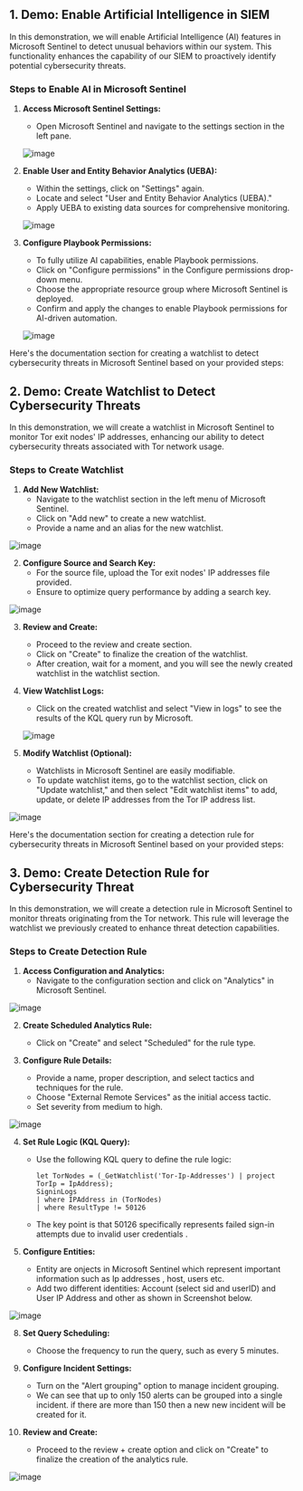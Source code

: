 
## 1. Demo: Enable Artificial Intelligence in SIEM

In this demonstration, we will enable Artificial Intelligence (AI) features in Microsoft Sentinel to detect unusual behaviors within our system. This functionality enhances the capability of our SIEM to proactively identify potential cybersecurity threats.

### Steps to Enable AI in Microsoft Sentinel
1. **Access Microsoft Sentinel Settings:**
   - Open Microsoft Sentinel and navigate to the settings section in the left pane.
  
   ![image](https://github.com/ijlal321/Cyber-Security-Projects/assets/103317626/eb9b4dda-4948-4757-ae97-90b9c9b7818a)


2. **Enable User and Entity Behavior Analytics (UEBA):**
   - Within the settings, click on "Settings" again.
   - Locate and select "User and Entity Behavior Analytics (UEBA)."
   - Apply UEBA to existing data sources for comprehensive monitoring.
  
   ![image](https://github.com/ijlal321/Cyber-Security-Projects/assets/103317626/e1164881-0bc6-4b8e-b440-189fab39a0a7)


3. **Configure Playbook Permissions:**
   - To fully utilize AI capabilities, enable Playbook permissions.
   - Click on "Configure permissions" in the Configure permissions drop-down menu.
   - Choose the appropriate resource group where Microsoft Sentinel is deployed.
   - Confirm and apply the changes to enable Playbook permissions for AI-driven automation.

   ![image](https://github.com/ijlal321/Cyber-Security-Projects/assets/103317626/b2390080-951a-4d2a-93da-8c9f0f96ee5b)




Here's the documentation section for creating a watchlist to detect cybersecurity threats in Microsoft Sentinel based on your provided steps:


## 2. Demo: Create Watchlist to Detect Cybersecurity Threats

In this demonstration, we will create a watchlist in Microsoft Sentinel to monitor Tor exit nodes' IP addresses, enhancing our ability to detect cybersecurity threats associated with Tor network usage.

### Steps to Create Watchlist

1. **Add New Watchlist:**
   - Navigate to the watchlist section in the left menu of Microsoft Sentinel.
   - Click on "Add new" to create a new watchlist.
   - Provide a name and an alias for the new watchlist.

![image](https://github.com/ijlal321/Cyber-Security-Projects/assets/103317626/efa625e1-1217-4751-a78e-18f90b90b8ba)


2. **Configure Source and Search Key:**
   - For the source file, upload the Tor exit nodes' IP addresses file provided.
   - Ensure to optimize query performance by adding a search key.
  
![image](https://github.com/ijlal321/Cyber-Security-Projects/assets/103317626/d6e204b5-9078-4903-b82d-fb4fd48ca164)


3. **Review and Create:**
   - Proceed to the review and create section.
   - Click on "Create" to finalize the creation of the watchlist.
   - After creation, wait for a moment, and you will see the newly created watchlist in the watchlist section.

4. **View Watchlist Logs:**
   - Click on the created watchlist and select "View in logs" to see the results of the KQL query run by Microsoft.
  
   ![image](https://github.com/ijlal321/Cyber-Security-Projects/assets/103317626/70d5ef53-5c6b-4c20-8c1f-7915e442982a)


5. **Modify Watchlist (Optional):**
   - Watchlists in Microsoft Sentinel are easily modifiable.
   - To update watchlist items, go to the watchlist section, click on "Update watchlist," and then select "Edit watchlist items" to add, update, or delete IP addresses from the Tor IP address list.

![image](https://github.com/ijlal321/Cyber-Security-Projects/assets/103317626/52b7769c-b136-459e-89fe-9c1d6fb2810e)






Here's the documentation section for creating a detection rule for cybersecurity threats in Microsoft Sentinel based on your provided steps:


## 3. Demo: Create Detection Rule for Cybersecurity Threat

In this demonstration, we will create a detection rule in Microsoft Sentinel to monitor threats originating from the Tor network. This rule will leverage the watchlist we previously created to enhance threat detection capabilities.

### Steps to Create Detection Rule
1. **Access Configuration and Analytics:**
   - Navigate to the configuration section and click on "Analytics" in Microsoft Sentinel.
  
![image](https://github.com/ijlal321/Cyber-Security-Projects/assets/103317626/68f96395-3a8e-4142-aaa9-d81aa2b4b7f7)

2. **Create Scheduled Analytics Rule:**
   - Click on "Create" and select "Scheduled" for the rule type.

3. **Configure Rule Details:**
   - Provide a name, proper description, and select tactics and techniques for the rule.
   - Choose "External Remote Services" as the initial access tactic.
   - Set severity from medium to high.
  
![image](https://github.com/ijlal321/Cyber-Security-Projects/assets/103317626/d617bb15-ac3e-4a08-a16d-0d61f78e32e5)


4. **Set Rule Logic (KQL Query):**
   - Use the following KQL query to define the rule logic:
     ```kql
     let TorNodes = (_GetWatchlist('Tor-Ip-Addresses') | project TorIp = IpAddress);
     SigninLogs 
     | where IPAddress in (TorNodes)
     | where ResultType != 50126
     ```
   - The key point is that 50126 specifically represents failed sign-in attempts due to invalid user credentials .
     

7. **Configure Entities:**
   - Entity are onjects in Microsoft Sentinel which represent important information such as Ip addresses , host, users etc. 
   - Add two different identities: Account (select sid and userID) and User IP Address and other as shown in Screenshot below.

![image](https://github.com/ijlal321/Cyber-Security-Projects/assets/103317626/7b76ec83-0af5-43ca-8a7e-247048b3ad3d)


8. **Set Query Scheduling:**
   - Choose the frequency to run the query, such as every 5 minutes.

9. **Configure Incident Settings:**
   - Turn on the "Alert grouping" option to manage incident grouping.
   - We can see that up to only 150 alerts can be grouped into a single incident. if there are more than 150 then a new new incident will be created for it. 

10. **Review and Create:**
    - Proceed to the review + create option and click on "Create" to finalize the creation of the analytics rule.

![image](https://github.com/ijlal321/Cyber-Security-Projects/assets/103317626/cbab47b6-3891-459a-9a4a-ebc64a298490)

